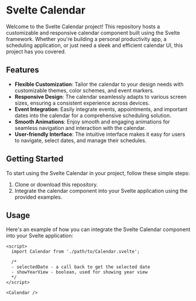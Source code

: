 # Svelte Calendar

Welcome to the Svelte Calendar project! This repository hosts a customizable and responsive calendar component built using the Svelte framework. Whether you're building a personal productivity app, a scheduling application, or just need a sleek and efficient calendar UI, this project has you covered.

## Features

- **Flexible Customization**: Tailor the calendar to your design needs with customizable themes, color schemes, and event markers.
- **Responsive Design**: The calendar seamlessly adapts to various screen sizes, ensuring a consistent experience across devices.
- **Event Integration**: Easily integrate events, appointments, and important dates into the calendar for a comprehensive scheduling solution.
- **Smooth Animations**: Enjoy smooth and engaging animations for seamless navigation and interaction with the calendar.
- **User-friendly Interface**: The intuitive interface makes it easy for users to navigate, select dates, and manage their schedules.

## Getting Started

To start using the Svelte Calendar in your project, follow these simple steps:

1. Clone or download this repository.
2. Integrate the calendar component into your Svelte application using the provided examples.

## Usage

Here's an example of how you can integrate the Svelte Calendar component into your Svelte application:

```svelte
<script>
  import Calendar from './path/to/Calendar.svelte';

  /*
  - selectedDate - a call back to get the selected date
  - showYearView - boolean, used for showing year view
  */
</script>

<Calendar />
